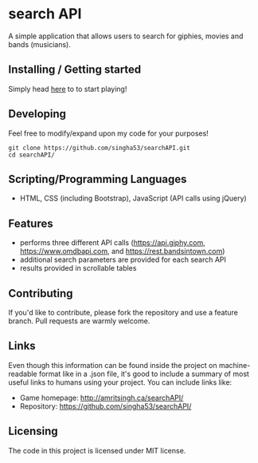 # search API

A simple application that allows users to search for giphies, movies and bands (musicians). 

## Installing / Getting started

Simply head [here](http://amritsingh.ca/searchAPI/) to to start playing!

## Developing

Feel free to modify/expand upon my code for your purposes!

```shell
git clone https://github.com/singha53/searchAPI.git
cd searchAPI/
```

## Scripting/Programming Languages

- HTML, CSS (including Bootstrap), JavaScript (API calls using jQuery)

## Features

- performs three different API calls (https://api.giphy.com, https://www.omdbapi.com, and https://rest.bandsintown.com)
- additional search parameters are provided for each search API
- results provided in scrollable tables

## Contributing

If you'd like to contribute, please fork the repository and use a feature
branch. Pull requests are warmly welcome.

## Links

Even though this information can be found inside the project on machine-readable
format like in a .json file, it's good to include a summary of most useful
links to humans using your project. You can include links like:

- Game homepage: http://amritsingh.ca/searchAPI/
- Repository: https://github.com/singha53/searchAPI/

## Licensing

The code in this project is licensed under MIT license.

